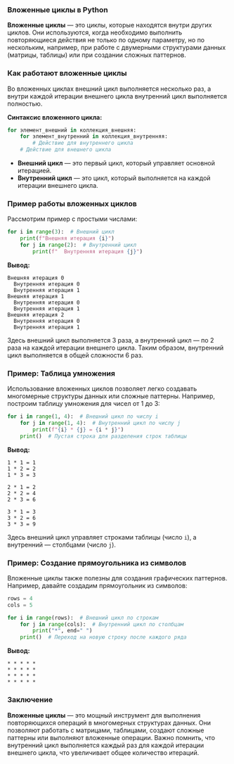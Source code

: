 ### Вложенные циклы в Python

**Вложенные циклы** — это циклы, которые находятся внутри других циклов. Они используются, когда необходимо выполнить повторяющиеся действия не только по одному параметру, но по нескольким, например, при работе с двумерными структурами данных (матрицы, таблицы) или при создании сложных паттернов.

### Как работают вложенные циклы

Во вложенных циклах внешний цикл выполняется несколько раз, а внутри каждой итерации внешнего цикла внутренний цикл выполняется полностью.

**Синтаксис вложенного цикла:**

```python
for элемент_внешний in коллекция_внешняя:
    for элемент_внутренний in коллекция_внутренняя:
        # Действие для внутреннего цикла
    # Действие для внешнего цикла
```

- **Внешний цикл** — это первый цикл, который управляет основной итерацией.
- **Внутренний цикл** — это цикл, который выполняется на каждой итерации внешнего цикла.

### Пример работы вложенных циклов

Рассмотрим пример с простыми числами:

```python
for i in range(3):  # Внешний цикл
    print(f"Внешняя итерация {i}")
    for j in range(2):  # Внутренний цикл
        print(f"  Внутренняя итерация {j}")
```

**Вывод:**

```terminal
Внешняя итерация 0
  Внутренняя итерация 0
  Внутренняя итерация 1
Внешняя итерация 1
  Внутренняя итерация 0
  Внутренняя итерация 1
Внешняя итерация 2
  Внутренняя итерация 0
  Внутренняя итерация 1
```

Здесь внешний цикл выполняется 3 раза, а внутренний цикл — по 2 раза на каждой итерации внешнего цикла. Таким образом, внутренний цикл выполняется в общей сложности 6 раз.

### Пример: Таблица умножения

Использование вложенных циклов позволяет легко создавать многомерные структуры данных или сложные паттерны. Например, построим таблицу умножения для чисел от 1 до 3:

```python
for i in range(1, 4):  # Внешний цикл по числу i
    for j in range(1, 4):  # Внутренний цикл по числу j
        print(f"{i} * {j} = {i * j}")
    print()  # Пустая строка для разделения строк таблицы
```

**Вывод:**

```terminal
1 * 1 = 1
1 * 2 = 2
1 * 3 = 3

2 * 1 = 2
2 * 2 = 4
2 * 3 = 6

3 * 1 = 3
3 * 2 = 6
3 * 3 = 9
```

Здесь внешний цикл управляет строками таблицы (число `i`), а внутренний — столбцами (число `j`).

### Пример: Создание прямоугольника из символов

Вложенные циклы также полезны для создания графических паттернов. Например, давайте создадим прямоугольник из символов:

```python
rows = 4
cols = 5

for i in range(rows):  # Внешний цикл по строкам
    for j in range(cols):  # Внутренний цикл по столбцам
        print("*", end=" ")
    print()  # Переход на новую строку после каждого ряда
```

**Вывод:**

```terminal
* * * * * 
* * * * * 
* * * * * 
* * * * * 
```

### Заключение

**Вложенные циклы** — это мощный инструмент для выполнения повторяющихся операций в многомерных структурах данных. Они позволяют работать с матрицами, таблицами, создают сложные паттерны или выполняют вложенные операции. Важно помнить, что внутренний цикл выполняется каждый раз для каждой итерации внешнего цикла, что увеличивает общее количество итераций.